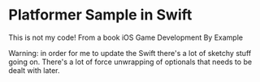 # Platformer Sample in Swift

This is not my code! From a book iOS Game Development By Example

Warning: in order for me to update the Swift there's a lot of
sketchy stuff going on. There's a lot of force unwrapping of optionals that needs to be dealt with later.
